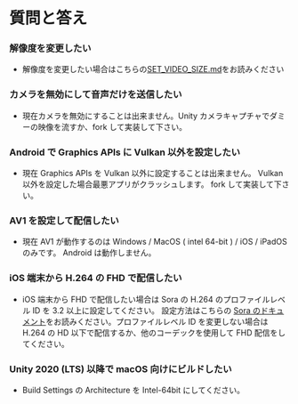 # 質問と答え

### 解像度を変更したい

- 解像度を変更したい場合はこちらの[SET_VIDEO_SIZE.md](https://github.com/shiguredo/sora-unity-sdk/blob/develop/doc/SET_VIDEO_SIZE.md)をお読みください

### カメラを無効にして音声だけを送信したい

- 現在カメラを無効にすることは出来ません。Unity カメラキャプチャでダミーの映像を流すか、fork して実装して下さい。

### Android で Graphics APIs に Vulkan 以外を設定したい

- 現在 Graphics APIs を Vulkan 以外に設定することは出来ません。 Vulkan 以外を設定した場合最悪アプリがクラッシュします。 fork して実装して下さい。

### AV1 を設定して配信したい

- 現在 AV1 が動作するのは Windows / MacOS ( intel 64-bit ) / iOS / iPadOS のみです。 Android は動作しません。

### iOS 端末から H.264 の FHD で配信したい

- iOS 端末から FHD で配信したい場合は Sora の H.264 のプロファイルレベル ID を 3.2 以上に設定してください。 設定方法はこちらの [Sora のドキュメント](https://sora-doc.shiguredo.jp/sora_conf#default-h264-profile-level-id)をお読みください。プロファイルレベル ID を変更しない場合は H.264 の HD 以下で配信するか、他のコーデックを使用して FHD 配信をしてください。

### Unity 2020 (LTS) 以降で macOS 向けにビルドしたい

- Build Settings の Architecture を Intel-64bit にしてください。
